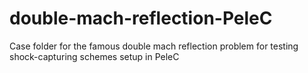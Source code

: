 # double-mach-reflection-PeleC
Case folder for the famous double mach reflection problem for testing shock-capturing schemes setup in PeleC
